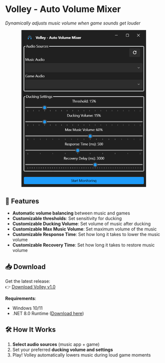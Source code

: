 # Volley - Auto Volume Mixer

*Dynamically adjusts music volume when game sounds get louder*
<div align="center">
  <img src="Screenshot.png" alt="Volley Screenshot" width="400" />
</div>

## 🎯 Features
- **Automatic volume balancing** between music and games  
- **Customizable thresholds**: Set sensitivity for ducking  
- **Customizable Ducking Volume**: Set volume of music after ducking  
- **Customizable Max Music Volume**: Set maximum volume of the music  
- **Customizable Response Time**: Set how long it takes to lower the music volume  
- **Customizable Recovery Time**: Set how long it takes to restore music volume  

## 📥 Download  
Get the latest release:  
👉 [Download Volley v1.0](https://github.com/ANOOBALSA/Volley/releases/latest)  

**Requirements**:  
- Windows 10/11  
- .NET 8.0 Runtime ([Download here](https://dotnet.microsoft.com/download))  

## 🛠️ How It Works  
1. **Select audio sources** (music app + game)  
2. Set your preferred **ducking volume and settings**  
3. Play! Volley automatically lowers music during loud game moments  

